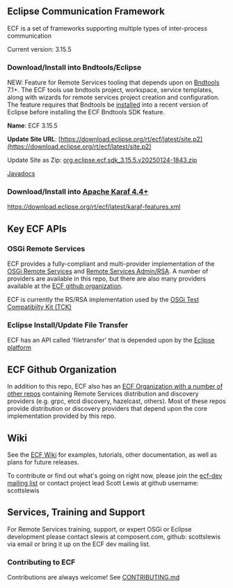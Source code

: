 ## Eclipse Communication Framework
ECF is a set of frameworks supporting multiple types of inter-process communication

Current version: 3.15.5

### Download/Install into Bndtools/Eclipse
NEW: Feature for Remote Services tooling that depends upon on [Bndtools](https://bndtools.org/) 7.1+.  The ECF tools use bndtools project, workspace, service templates, along with wizards for remote services project creation and configuration.  The feature requires that Bndtools be [installed](https://bndtools.org/installation.html) into a recent version of Eclipse before installing the ECF Bndtools SDK feature.

<b>Name</b>:  ECF 3.15.5

<b>Update Site URL</b>:  [https://download.eclipse.org/rt/ecf/latest/site.p2](https://download.eclipse.org/rt/ecf/latest/site.p2)

Update Site as Zip:  [org.eclipse.ecf.sdk_3.15.5.v20250124-1843.zip](https://www.eclipse.org/downloads/download.php?file=/rt/ecf/3.15.5/org.eclipse.ecf.sdk_3.15.5.v20250124-1843.zip)

[Javadocs](https://download.eclipse.org/rt/ecf/latest/javadocs)

### Download/Install into [Apache Karaf 4.4+](https://karaf.apache.org/)
https://download.eclipse.org/rt/ecf/latest/karaf-features.xml

## Key ECF APIs

### OSGi Remote Services
ECF provides a fully-compliant and multi-provider implementation of the [OSGi Remote Services](https://docs.osgi.org/specification/osgi.cmpn/7.0.0/service.remoteservices.html) and [Remote Services Admin/RSA](https://docs.osgi.org/specification/osgi.cmpn/7.0.0/service.remoteserviceadmin.html).  A number of providers are available in this repo, but there are also many providers available at the [ECF github organization](https://github.com/ECF).

ECF is currently the RS/RSA implementation used by the [OSGi Test Compatibilty Kit (TCK)](https://github.com/osgi/osgi)

### Eclipse Install/Update File Transfer
ECF has an API called 'filetransfer' that is depended upon by the [Eclipse platform](https://github.com/eclipse-platform)

## ECF Github Organization
In addition to this repo, ECF also has an [ECF Organization with a number of other repos](https://github.com/ECF) containing Remote Services distribution and discovery providers (e.g. grpc, etcd discovery, hazelcast, others). Most of these repos provide distribution or discovery providers that depend upon the core implementation provided by this repo.  

## Wiki
See the [ECF Wiki](https://wiki.eclipse.org/Eclipse_Communication_Framework_Project) for examples, tutorials, other documentation, as well as plans for future releases.

To contribute or find out what's going on right now, please join the [ecf-dev mailing list](https://accounts.eclipse.org/mailing-list/ecf-dev) or contact project lead Scott Lewis at github username: scottslewis

## Services, Training and Support
For Remote Services training, support, or expert OSGi or Eclipse development please contact slewis at composent.com, github: scottslewis via email or bring it up on the ECF dev mailing list. 

### Contributing to ECF
Contributions are always welcome!
See [CONTRIBUTING.md](CONTRIBUTING.md)
